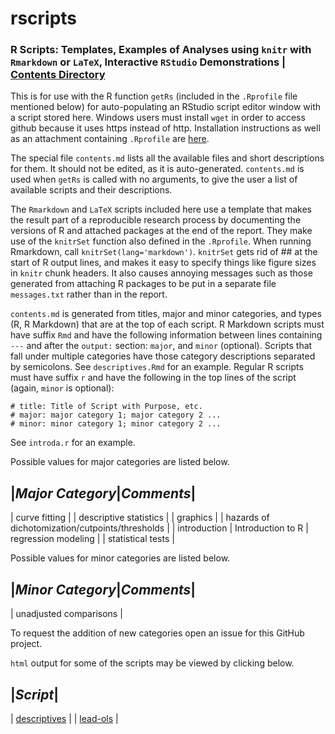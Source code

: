 # rscripts
### R Scripts:  Templates, Examples of Analyses using `knitr` with `Rmarkdown` or `LaTeX`, Interactive `RStudio` Demonstrations | [Contents Directory](https://github.com/harrelfe/rscripts/blob/master/contents.md)

This is for use with the R function `getRs` (included in the `.Rprofile` file mentioned below) for auto-populating an RStudio script editor window with a script stored here.  Windows users must install `wget` in order to access github because it uses https instead of http.  Installation instructions as well as an attachment containing `.Rprofile` are [here](http://biostat.mc.vanderbilt.edu/RConfiguration).

The special file `contents.md` lists all the available files and short descriptions for them.  It should not be edited, as it is auto-generated.  `contents.md` is used when `getRs` is called with no arguments, to give the user a list of available scripts and their descriptions.

The `Rmarkdown` and `LaTeX` scripts included here use a template that makes the result part of a reproducible research process by documenting the versions of R and attached packages at the end of the report.  They make use of the `knitrSet` function also defined in the `.Rprofile`.  When running Rmarkdown, call `knitrSet(lang='markdown')`.  `knitrSet` gets rid of ## at the start of R output lines, and makes it easy to specify things like figure sizes in `knitr` chunk headers.  It also causes annoying messages such as those generated from attaching R packages to be put in a separate file `messages.txt` rather than in the report.

`contents.md` is generated from titles, major and minor categories, and types (R, R Markdown) that are at the top of each script.  R Markdown scripts must have suffix `Rmd` and have the following information between lines containing `---` and after the `output:` section: `major`, and `minor` (optional).  Scripts that fall under multiple categories have those category descriptions separated by semicolons.  See `descriptives.Rmd` for an example.  Regular R scripts must have suffix `r` and have the following in the top lines of the script (again, `minor` is optional):

```
# title: Title of Script with Purpose, etc.
# major: major category 1; major category 2 ...
# minor: minor category 1; minor category 2 ...
```

See `introda.r` for an example.

Possible values for major categories are listed below.

|*Major Category*|*Comments*|
------------
| curve fitting |
| descriptive statistics |
| graphics |
| hazards of dichotomization/cutpoints/thresholds |
| introduction | Introduction to R
| regression modeling |
| statistical tests |

Possible values for minor categories are listed below.

|*Minor Category*|*Comments*|
------------
| unadjusted comparisons |

To request the addition of new categories open an issue for this GitHub project.


`html` output for some of the scripts may be viewed by clicking below.

|*Script*|
--------
| [descriptives](http://htmlpreview.github.io/?https://github.com/harrelfe/rscripts/blob/master/descriptives.html) |
| [lead-ols](http://htmlpreview.github.io/?https://github.com/harrelfe/rscripts/blob/master/lead-ols.html) |



